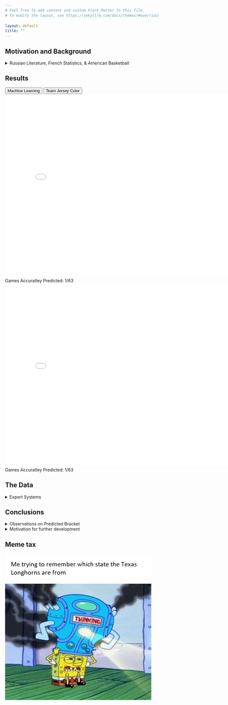 ```yaml
---
# Feel free to add content and custom Front Matter to this file.
# To modify the layout, see https://jekyllrb.com/docs/themes/#overriding-theme-defaults

layout: default
title: ""
---
```

## Motivation and Background 
<details markdown="1">
<summary style="display:list-item"><span>Russian Literature, French Statistics, & American Basketball</span></summary>

<figure>
  <img src="images\anton-chekhov-new.jpg" id="headshot"> 
    <figcaption>The face of a man that paid for medical school by writing short stories on the weekend</figcaption>
</figure>

In Anton Chekhov's 1894 short story, ["The Student"](https://americanliterature.com/author/anton-chekhov/short-story/the-student), Ivan Velikopolsky is heading home
during a cold March evening. He just left from an encounter with a friend, Vasilisa, who cried bitterly when he told her the Biblical story about [Peter's betrayal](https://en.wikipedia.org/wiki/Denial_of_Peter) that was described as occuring 2,000 years ago.
  
He realizes that it wasn't the way he told the story that moved her, but rather the guilt that Peter himself felt that brought this emotion from Vasilisa.

Ivan then says to himself, 
  
> " 'the past[...] is linked with the present by an unbroken chain of events flowing one out of another' "

> "[...] it seemed to him that he had just seen both ends of that chain; that when he touched one end the other quivered."

This chain of causality that Chekhov described might have been inspired by the French polymath, Pierre-Simon Laplace, who in 1814 wrote in his book [A Philosophical Essay on Probabilities](https://bayes.wustl.edu/Manual/laplace_A_philosophical_essay_on_probabilities.pdf)

> "Present events are connected with preceding ones by a tie based upon the evident principle that a thing cannot occur without a cause which produces it." 

<figure>
  <img src="images\9uekyze10wd41.jpg" id="headshot"> 
    <figcaption></figcaption>
</figure>

He then proposed a thought experiment: if a sufficiently intelligent being knew the present state of every single granularity of the Universe, that is, every causal link, then this being would be able to perfectly predict the future as well as retrace the past.

> "[...] an intelligence which could comprehend all the forces by which nature is animated and the respective situation of the beings who could compose it - an intelligence sufficiently vast to submit these data to analysis [...] for it; nothing would be uncertain and the future, as the past, would be present to its eyes" 

It is only appropriate that the field of computational statistical learning emerged as a way to predict outcome using historical data. 

But are the methods of prediction within this field sufficient when we start to introduce unpredictable humans?

For example, within the neary 100-year history of the NCAA's college basketball tournemant "March Madness", a 16-seeded team has never won against a 1-seeded team. That is, until 2018 when the UMBC beat Virginia. 

<figure>
  <img src="images\header-1.jpg" id="basketballpan">  
    <figcaption>UMBC v. Virginia</figcaption>
</figure>

Could an algorithm have predicted this performance? 

In 2018 I crudely trained a classifier on college basketball team-ranking data. It gave UMBC a 2% chance of victory. Perhaps a "better" model would have even given it a 0% chance.

This year, my methodology hasn't changed, so I expect my model to miss major upsets. Instead I compare my models results to a bracket that I generated using "unpredictive" principles. Namely, predicting that the winner always has the more popular [team color](https://www.spoonflower.com/americas_true_colors). 

Using this non "data-driven" solution I hope to ask:

- Is it just as bad to guess (or use intuition) than use biased data or a poorly trained model? 

- Is a domain worth modeling when the data does not capture events that could potentially hinder or benefit a team's performance? 
    - For example, ranking data might include how often players make points on the free-throw line, but what about the referee decisions that causes players to get on the free throw line? Or even, how many consecutive days were athletes not able to practice due to COVID-19? 
</details>

## Results 
<!-- Table showing predictions --> 

<head>
    <link rel="stylesheet" href="assets\css\table.css">
    <script src="assets\js\table.js"></script>
</head>
<div class="tab">
    <button class="tablinks" onclick="openCity(event, 'Machine Learning')">Machine Learning</button>
    <button class="tablinks" onclick="openCity(event, 'Team Jersey Color')">Team Jersey Color</button>
</div>

<div id="Machine Learning" class="tabcontent">
    <embed src="brackets\mm.pdf" width="800px" height="600px" />
    <figcaption> Games Accuratley Predicted: 1/63</figcaption>
</div>
<div id="Team Jersey Color" class="tabcontent">
    <embed src="brackets\teamcolor.pdf" width="800px" height="600px" />
    <figcaption> Games Accuratley Predicted: 1/63</figcaption>
</div>

## The Data
<details markdown="1">
<summary style="display:list-item"><span>Expert Systems</span></summary>
As someone who knows nothing about basketball, I relied on ordinal ranking data pulled from the web into a congregate labaled "Massey Ordinals." 
<br><br>
</details >


## Conclusions
<details markdown="1">
<summary style="display:list-item"><span>Observations on Predicted Bracket</span></summary>

My model contains no interesting upset predictions. In fact, I don't think anyone would particularly enjoy a tournemant that falls in-line with my model. 

The fun of "March Madness" is seeing underdogs such as 2018 Loyola accomplish that which all the "experts" deem as unlikely: beat lower-seeded teams. And not just accomplish that once, but enough times to reach the Final Four.

<img src="images\fans.jpg" id="basketballpan"> 

In fact, life's most exciting moments are arguably when the unlikely becomes realized. For example, retail investors making millions off of the stock market.

<img src="images\stonk.jpg" id="headshot"/>

Training a model on expert data will introduce bias into a model if all the experts fall in line. This will obviously make it "blind" to those unexpected moments we enjoy.

But it still has its validity. As someone that has never watched a basketball game out of enjoyment, I have no domain knowledge on this sport. In result I have two paths to take: I can either rely on the establishment's collective knowledge and the data-based that they create metrics; or I can take the path of self-education and attempt to create metrics myself.

The latter obviously seems like the riskier option. 
<br><br>
</details >

<details markdown="1">
<summary style="display:list-item"><span>Motivation for further development</span></summary>



<br><br>
</details >

## Meme tax 

<img src="images\4c7r0e.jpg" id="headshot"/>
